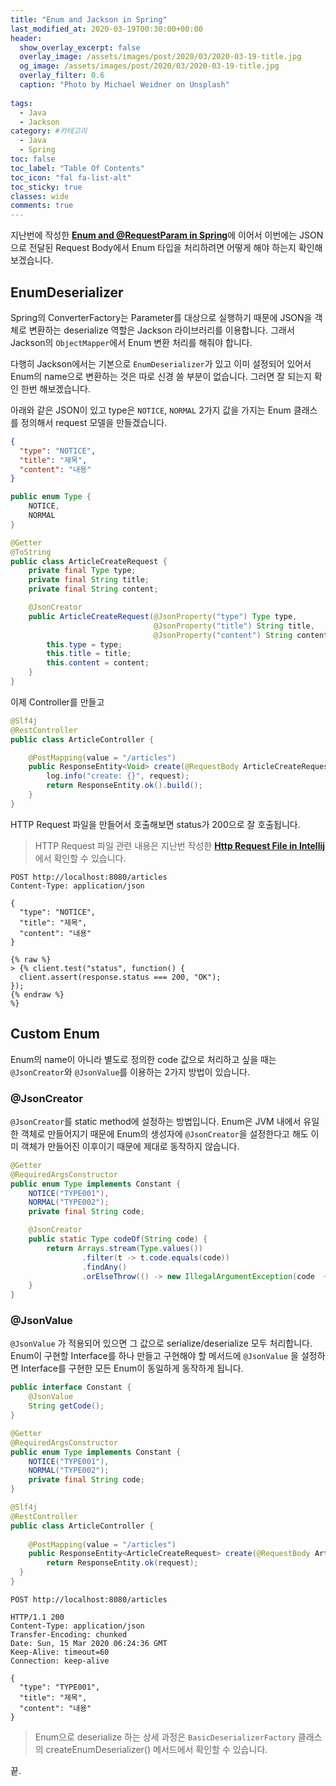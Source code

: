 ```yaml
---
title: "Enum and Jackson in Spring"
last_modified_at: 2020-03-19T00:30:00+00:00
header:
  show_overlay_excerpt: false
  overlay_image: /assets/images/post/2020/03/2020-03-19-title.jpg
  og_image: /assets/images/post/2020/03/2020-03-19-title.jpg
  overlay_filter: 0.6
  caption: "Photo by Michael Weidner on Unsplash"
  
tags:
  - Java
  - Jackson
category: #카테고리
  - Java
  - Spring
toc: false
toc_label: "Table Of Contents"
toc_icon: "fal fa-list-alt"
toc_sticky: true
classes: wide
comments: true
---
```



지난번에 작성한 [**Enum and @RequestParam in Spring**](https://kapentaz.github.io/java/spring/Enum-and-@RequestParam-in-Spring/)에 이어서 이번에는 JSON으로 전달된 Request Body에서 Enum 타입을 처리하려면 어떻게 해야 하는지 확인해보겠습니다. 

## EnumDeserializer

Spring의 ConverterFactory는 Parameter를 대상으로 실행하기 때문에 JSON을 객체로 변환하는 deserialize 역할은 Jackson 라이브러리를 이용합니다. 그래서 Jackson의 `ObjectMapper`에서 Enum 변환 처리를 해줘야 합니다. 

다행히 Jackson에서는 기본으로 `EnumDeserializer`가 있고 이미 설정되어 있어서 Enum의 name으로 변환하는 것은 따로 신경 쓸 부분이 없습니다. 그러면 잘 되는지 확인 한번 해보겠습니다.

아래와 같은 JSON이 있고 type은 `NOTICE`, `NORMAL` 2가지 값을 가지는 Enum 클래스를 정의해서 request 모델을 만들겠습니다.
```json
{  
  "type": "NOTICE",  
  "title": "제목",  
  "content": "내용"  
}
```
```java
public enum Type {
    NOTICE,
    NORMAL
}

@Getter
@ToString
public class ArticleCreateRequest {
    private final Type type;
    private final String title;
    private final String content;

    @JsonCreator
    public ArticleCreateRequest(@JsonProperty("type") Type type,
                                @JsonProperty("title") String title,
                                @JsonProperty("content") String content) {
        this.type = type;
        this.title = title;
        this.content = content;
    }
}
```
이제 Controller를 만들고
```java
@Slf4j
@RestController
public class ArticleController {

    @PostMapping(value = "/articles")
    public ResponseEntity<Void> create(@RequestBody ArticleCreateRequest request) {
        log.info("create: {}", request);
        return ResponseEntity.ok().build();
    }
}
```
HTTP Request 파일을 만들어서 호출해보면 status가 200으로 잘 호출됩니다.

> HTTP Request 파일 관련 내용은 지난번 작성한 [**Http Request File in Intellij**](https://kapentaz.github.io/intellij/Http-Request-File-in-Intellij) 에서 확인할 수 있습니다.

```http
POST http://localhost:8080/articles
Content-Type: application/json

{
  "type": "NOTICE",
  "title": "제목",
  "content": "내용"
}

{% raw %}
> {% client.test("status", function() {
  client.assert(response.status === 200, "OK");
});
{% endraw %}
%}
```

## Custom Enum 

Enum의 name이 아니라 별도로 정의한 code 값으로 처리하고 싶을 때는 `@JsonCreator`와 `@JsonValue`를 이용하는 2가지 방법이 있습니다.

### @JsonCreator 
`@JsonCreator`를 static method에 설정하는 방법입니다. Enum은 JVM 내에서 유일한 객체로 만들어지기 때문에 Enum의 생성자에 `@JsonCreator`을 설정한다고 해도  이미 객체가 만들어진 이후이기 때문에 제대로 동작하지 않습니다.
```java
@Getter
@RequiredArgsConstructor
public enum Type implements Constant {
    NOTICE("TYPE001"),
    NORMAL("TYPE002");
    private final String code;

    @JsonCreator
    public static Type codeOf(String code) {
        return Arrays.stream(Type.values())
                .filter(t -> t.code.equals(code))
                .findAny()
                .orElseThrow(() -> new IllegalArgumentException(code  + " is illegal argument."));
    }
}
```

### @JsonValue

`@JsonValue` 가 적용되어 있으면 그 값으로 serialize/deserialize 모두 처리합니다.  Enum이 구현할 Interface를 하나 만들고 구현해야 할 메서드에 `@JsonValue` 을 설정하면 Interface를 구현한 모든 Enum이 동일하게 동작하게 됩니다.
```java
public interface Constant {
    @JsonValue
    String getCode();
}

@Getter
@RequiredArgsConstructor
public enum Type implements Constant {
    NOTICE("TYPE001"),
    NORMAL("TYPE002");
    private final String code;
}
```

```java
@Slf4j  
@RestController  
public class ArticleController {  
  
    @PostMapping(value = "/articles")  
    public ResponseEntity<ArticleCreateRequest> create(@RequestBody ArticleCreateRequest request) {  
        return ResponseEntity.ok(request);  
  }  
}
```

```http
POST http://localhost:8080/articles

HTTP/1.1 200 
Content-Type: application/json
Transfer-Encoding: chunked
Date: Sun, 15 Mar 2020 06:24:36 GMT
Keep-Alive: timeout=60
Connection: keep-alive

{
  "type": "TYPE001",
  "title": "제목",
  "content": "내용"
}
```

> Enum으로 deserialize 하는 상세 과정은 `BasicDeserializerFactory` 클래스의 createEnumDeserializer() 메서드에서 확인할 수 있습니다.


끝.
